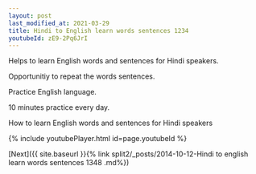 ```yaml
---
layout: post
last_modified_at: 2021-03-29
title: Hindi to English learn words sentences 1234 
youtubeId: zE9-2Pq6JrI
---
```

 
 
Helps to learn English words and sentences for Hindi speakers.

Opportunitiy to repeat the words sentences. 

Practice English language. 
 
10 minutes practice every day. 
 
How to learn English words and sentences for Hindi speakers 
 
{% include youtubePlayer.html id=page.youtubeId %}
 
 
[Next]({{ site.baseurl }}{% link  split2/_posts/2014-10-12-Hindi to english learn words sentences 1348 .md%})
 
